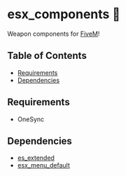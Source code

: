 # esx_components 🔫
Weapon components for [FiveM](https://fivem.net//)!

## Table of Contents
- [Requirements](#requirements)
- [Dependencies](#dependencies)

## Requirements
- OneSync

## Dependencies
- [es_extended](https://github.com/esx-framework/esx-legacy/tree/main/%5Besx%5D/es_extended)
- [esx_menu_default](https://github.com/esx-framework/esx-legacy/tree/main/%5Besx%5D/esx_menu_default)

